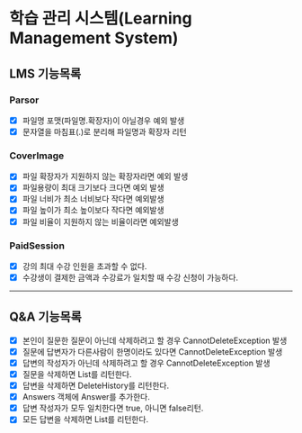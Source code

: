 # 학습 관리 시스템(Learning Management System)

## LMS 기능목록

### Parsor
- [x] 파일명 포맷(파일명.확장자)이 아닐경우 예외 발생
- [x] 문자열을 마침표(.)로 분리해 파일명과 확장자 리턴

### CoverImage
- [x] 파일 확장자가 지원하지 않는 확장자라면 예외 발생
- [x] 파일용량이 최대 크기보다 크다면 예외 발생
- [x] 파일 너비가 최소 너비보다 작다면 예외발생
- [x] 파일 높이가 최소 높이보다 작다면 예외발생
- [x] 파일 비율이 지원하지 않는 비율이라면 예외발생

### PaidSession
- [x] 강의 최대 수강 인원을 초과할 수 없다.
- [x] 수강생이 결제한 금액과 수강료가 일치할 때 수강 신청이 가능하다.
---
## Q&A 기능목록
- [x] 본인이 질문한 질문이 아닌데 삭제하려고 할 경우 CannotDeleteException 발생
- [x] 질문에 답변자가 다른사람이 한명이라도 있다면 CannotDeleteException 발생
- [x] 답변의 작성자가 아닌데 삭제하려고 할 경우 CannotDeleteException 발생
- [x] 질문을 삭제하면 List<DeleteHistory>를 리턴한다.
- [x] 답변을 삭제하면 DeleteHistory를 리턴한다.
- [x] Answers 객체에 Answer를 추가한다.
- [x] 답변 작성자가 모두 일치한다면 true, 아니면 false리턴.
- [x] 모든 답변을 삭제하면 List<DeleteHistory>를 리턴한다.
